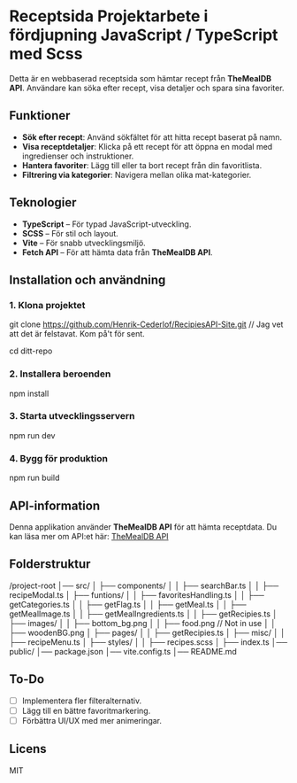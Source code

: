 # Receptsida Projektarbete i fördjupning JavaScript / TypeScript med Scss

Detta är en webbaserad receptsida som hämtar recept från **TheMealDB API**. Användare kan söka efter recept, visa detaljer och spara sina favoriter.

## Funktioner

- **Sök efter recept**: Använd sökfältet för att hitta recept baserat på namn.
- **Visa receptdetaljer**: Klicka på ett recept för att öppna en modal med ingredienser och instruktioner.
- **Hantera favoriter**: Lägg till eller ta bort recept från din favoritlista.
- **Filtrering via kategorier**: Navigera mellan olika mat-kategorier.

## Teknologier

- **TypeScript** – För typad JavaScript-utveckling.
- **SCSS** – För stil och layout.
- **Vite** – För snabb utvecklingsmiljö.
- **Fetch API** – För att hämta data från **TheMealDB API**.

## Installation och användning

### 1. Klona projektet

 git clone https://github.com/Henrik-Cederlof/RecipiesAPI-Site.git // Jag vet att det är felstavat. Kom på't för sent.
 
 cd ditt-repo

### 2. Installera beroenden
 npm install

### 3. Starta utvecklingsservern
 npm run dev

### 4. Bygg för produktion
 npm run build

## API-information
Denna applikation använder **TheMealDB API** för att hämta receptdata. Du kan läsa mer om API:et här:
[TheMealDB API](https://www.themealdb.com/api.php)

## Folderstruktur

/project-root
│── src/
│   ├── components/
│   │   ├── searchBar.ts
│   │   ├── recipeModal.ts
│   ├── funtions/
│   │   ├── favoritesHandling.ts
│   │   ├── getCategories.ts
│   │   ├── getFlag.ts
│   │   ├── getMeal.ts
│   │   ├── getMealImage.ts
│   │   ├── getMealIngredients.ts
│   │   ├── getRecipies.ts
│   ├── images/
│   │   ├── bottom_bg.png
│   │   ├── food.png // Not in use
│   │   ├── woodenBG.png
│   ├── pages/
│   │   ├── getRecipies.ts
│   ├── misc/
│   │   ├── recipeMenu.ts
│   ├── styles/
│   │   ├── recipes.scss
│   ├── index.ts
│── public/
│── package.json
│── vite.config.ts
│── README.md

## To-Do
- [ ] Implementera fler filteralternativ.
- [ ] Lägg till en bättre favoritmarkering.
- [ ] Förbättra UI/UX med mer animeringar.

## Licens
MIT




